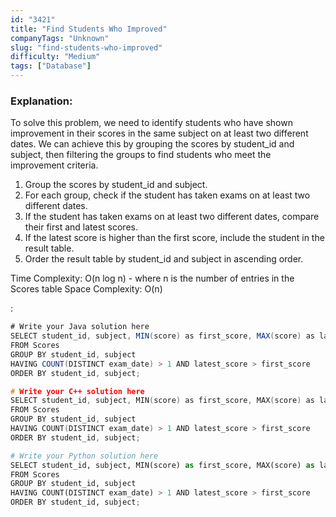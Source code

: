```yaml
---
id: "3421"
title: "Find Students Who Improved"
companyTags: "Unknown"
slug: "find-students-who-improved"
difficulty: "Medium"
tags: ["Database"]
---
```


### Explanation:
To solve this problem, we need to identify students who have shown improvement in their scores in the same subject on at least two different dates. We can achieve this by grouping the scores by student_id and subject, then filtering the groups to find students who meet the improvement criteria.

1. Group the scores by student_id and subject.
2. For each group, check if the student has taken exams on at least two different dates.
3. If the student has taken exams on at least two different dates, compare their first and latest scores.
4. If the latest score is higher than the first score, include the student in the result table.
5. Order the result table by student_id and subject in ascending order.

Time Complexity: O(n log n) - where n is the number of entries in the Scores table
Space Complexity: O(n)

:

```java
# Write your Java solution here
SELECT student_id, subject, MIN(score) as first_score, MAX(score) as latest_score
FROM Scores
GROUP BY student_id, subject
HAVING COUNT(DISTINCT exam_date) > 1 AND latest_score > first_score
ORDER BY student_id, subject;
```

```cpp
# Write your C++ solution here
SELECT student_id, subject, MIN(score) as first_score, MAX(score) as latest_score
FROM Scores
GROUP BY student_id, subject
HAVING COUNT(DISTINCT exam_date) > 1 AND latest_score > first_score
ORDER BY student_id, subject;
```

```python
# Write your Python solution here
SELECT student_id, subject, MIN(score) as first_score, MAX(score) as latest_score
FROM Scores
GROUP BY student_id, subject
HAVING COUNT(DISTINCT exam_date) > 1 AND latest_score > first_score
ORDER BY student_id, subject;
```